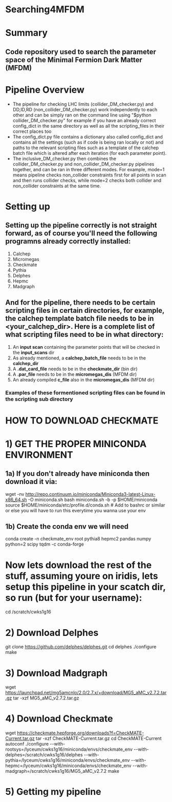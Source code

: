 # Searching4MFDM

# Summary
## Code repository used to search the parameter space of the Minimal Fermion Dark Matter (MFDM)

# Pipeline Overview
* The pipeline for checking LHC limits (collider_DM_checker.py) and DD,ID,RD (non_collider_DM_checker.py) work independently to each other and can be simply ran on the command line using "$python collider_DM_checker.py" for example if you have an already correct config_dict in the same directory as well as all the scripting_files in their correct places too
* The config_dict.py file contains a dictionary also called config_dict and contains all the settings (such as if code is being ran locally or not) and paths to the relevant scripting files such as a template of the calchep batch file which is altered after each iteration (for each parameter point).
* The inclusive_DM_checker.py then combines the collider_DM_checker.py and non_collider_DM_checker.py pipelines together, and can be ran in three different modes. For example, mode=1 means pipeline checks non_collider constraints first for all points in scan and then runs collider checks, while mode=2 checks both collider and non_collider constraints at the same time.

# Setting up
## Setting up the pipeline correctly is not straight forward, as of course you'll need the following programns already correctly installed:
1. Calchep
2. Micromegas
3. Checkmate
4. Pythia
5. Delphes
6. Hepmc
7. Madgraph

## And for the pipeline, there needs to be certain scripting files in certain directories, for example, the calchep template batch file needs to be in <your_calchep_dir>. Here is a complete list of what scripting files need to be in what directory:
1. An **input scan** containing the parameter points that will be checked in the **input_scans** dir
2. As already mentioned, a **calchep_batch_file** needs to be in the **calchep_dir**
3. A **.dat_card_file** needs to be in the **checkmate_dir** (bin dir)
4. A **.par_file** needs to be in the **micromegas_dis** (MFDM dir)
5. An already compiled **c_file** also in the **micromegas_dis** (MFDM dir)

### Examples of these formentioned scripting files can be found in the scripting sub directory


# HOW TO DOWNLOAD CHECKMATE

# 1) GET THE PROPER MINICONDA ENVIRONMENT

## 1a) If you don't already have miniconda then download it via:
wget -nv http://repo.continuum.io/miniconda/Miniconda3-latest-Linux-x86_64.sh -O miniconda.sh
bash miniconda.sh -b -p $HOME/miniconda
source $HOME/miniconda/etc/profile.d/conda.sh # Add to bashrc or similar or else you will have to run this everytime you wanna use your env
## 1b) Create the conda env we will need
conda create -n checkmate_env root pythia8 hepmc2 pandas numpy python=2 scipy tqdm -c conda-forge

# Now lets download the rest of the stuff, assuming youre on iridis, lets setup this pipeline in your scatch dir, so run (but for your username):
cd /scratch/cwks1g16

# 2) Download Delphes
git clone https://github.com/delphes/delphes.git
cd delphes
./configure
make

# 3) Download Madgraph
wget https://launchpad.net/mg5amcnlo/2.0/2.7.x/+download/MG5_aMC_v2.7.2.tar.gz
tar -xzf  MG5_aMC_v2.7.2.tar.gz

# 4) Download Checkmate
wget https://checkmate.hepforge.org/downloads?f=CheckMATE-Current.tar.gz
tar -xzf CheckMATE-Current.tar.gz
cd CheckMATE-Current
autoconf
./configure --with-rootsys=/lyceum/cwks1g16/miniconda/envs/checkmate_env --with-delphes=/scratch/cwks1g16/delphes --with-pythia=/lyceum/cwks1g16/miniconda/envs/checkmate_env --with-hepmc=/lyceum/cwks1g16/miniconda/envs/checkmate_env --with-madgraph=/scratch/cwks1g16/MG5_aMC_v2.7.2
make

# 5) Getting my pipeline
